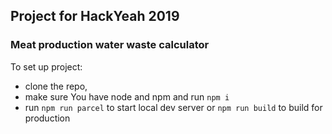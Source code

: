 ## Project for HackYeah 2019

### Meat production water waste calculator

To set up project:
- clone the repo,
- make sure You have node and npm and run `npm i`
- run `npm run parcel` to start local dev server or `npm run build` to build for production